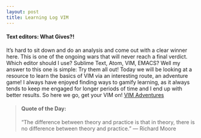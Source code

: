 ```yaml
---
layout: post
title: Learning Log VIM
---
```


#### Text editors: What Gives?!
It’s hard to sit down and do an analysis and come out with a clear winner here. This is one of the ongoing wars that will never reach a final verdict. Which editor should I use? Sublime Text, Atom, VIM, EMACS?
Well my answer to this one is simple: Try them all out! Today we will be looking at a resource to learn the basics of VIM via an interesting route, an adventure game! I always have enjoyed finding ways to gamify learning, as it always tends to keep me engaged for longer periods of time and I end up with better results. So here we go, get your VIM on! [VIM Adventures](http://vim-adventures.com/ "VIM-Adventures")

>#### Quote of the Day:
>“The difference between theory and practice is that in theory, there is no difference between theory and practice.” — Richard Moore
>

